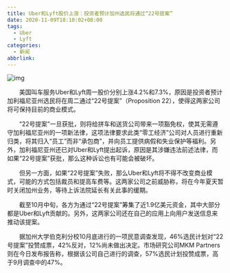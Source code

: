 ```yaml
---
title: Uber和Lyft股价上涨：投资者预计加州选民将通过“22号提案”
date: 2020-11-09T18:10:02+08:00
tags:
  - Uber
  - Lyft
categories:
  - 新闻
abbrlink:
---
```


![img](https://cdn.jsdelivr.net/gh/yakeing/Documentation@main/Hexo/images/1585-kcieyvz7918273.jpg)

　　美国叫车服务Uber和Lyft周一股价分别上涨4.2%和7.3%，原因是投资者预计加利福尼亚州选民将在周二通过“22号提案”（Proposition 22），使得这两家公司将可保持目前的商业模式。

　　“22号提案”一旦获批，则将给拼车和送货公司带来一项豁免权，使其无需遵守加利福尼亚州的一项新法律，这项法律要求此类“零工经济”公司对人员进行重新归类，将其归入“员工”而非“承包商”，并向员工提供病假和失业保护等福利。另外，加利福尼亚州还已对Uber和Lyft提出起诉，原因是其涉嫌违法前述法律，而如果“22号提案”获批，那么这种诉讼也有可能会被破坏。

　　但另一方面，如果“22号提案”失败，那么Uber和Lyft将不得不改变商业模式，可能的方式包括裁员和提高车费等。这两家公司之前威胁称，将在今年夏天暂时关闭加州业务，等待上诉法院延长有关此事的缓期。

　　截至10月中旬，各方为通过“22号提案”筹集了近1.9亿美元资金，其中大部分都是Uber和Lyft贡献的。另外，这两家公司还在自己的应用上向用户发送信息来推动该提案。

　　据加州大学伯克利分校10月底进行的一项民意调查发现，46%选民计划对“22号提案”投赞成票，42%反对，12%尚未做出决定。市场研究公司MKM Partners则在今日发布报告称，根据该公司自己进行的调查，57%选民计划投赞成票，高于9月调查中的47%。
